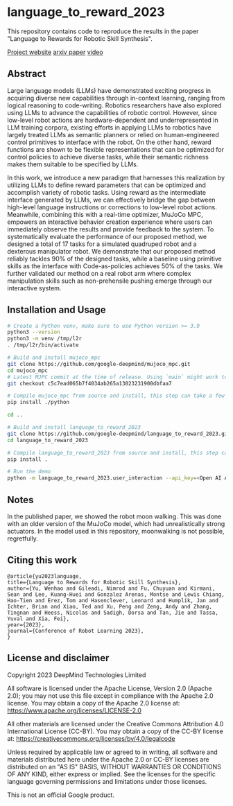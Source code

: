 # language_to_reward_2023

This repository contains code to reproduce the results in the paper
"Language to Rewards for Robotic Skill Synthesis".

[Project website](https://language-to-reward.github.io/)
[arxiv paper](https://arxiv.org/abs/2306.08647)
[video](https://www.youtube.com/watch?v=7KiKg0rdSSQ&feature=youtu.be)

## Abstract
Large language models (LLMs) have demonstrated exciting progress in acquiring diverse new capabilities through in-context learning, ranging from logical reasoning to code-writing. Robotics researchers have also explored using LLMs to advance the capabilities of robotic control. However, since low-level robot actions are hardware-dependent and underrepresented in LLM training corpora, existing efforts in applying LLMs to robotics have largely treated LLMs as semantic planners or relied on human-engineered control primitives to interface with the robot. On the other hand, reward functions are shown to be flexible representations that can be optimized for control policies to achieve diverse tasks, while their semantic richness makes them suitable to be specified by LLMs.

In this work, we introduce a new paradigm that harnesses this realization by utilizing LLMs to define reward parameters that can be optimized and accomplish variety of robotic tasks. Using reward as the intermediate interface generated by LLMs, we can effectively bridge the gap between high-level language instructions or corrections to low-level robot actions. Meanwhile, combining this with a real-time optimizer, MuJoCo MPC, empowers an interactive behavior creation experience where users can immediately observe the results and provide feedback to the system. To systematically evaluate the performance of our proposed method, we designed a total of 17 tasks for a simulated quadruped robot and a dexterous manipulator robot. We demonstrate that our proposed method reliably tackles 90% of the designed tasks, while a baseline using primitive skills as the interface with Code-as-policies achieves 50% of the tasks. We further validated our method on a real robot arm where complex manipulation skills such as non-prehensile pushing emerge through our interactive system.

## Installation and Usage

```sh
# Create a Python venv, make sure to use Python version >= 3.9
python3 --version
python3 -m venv /tmp/l2r
. /tmp/l2r/bin/activate

# Build and install mujoco_mpc
git clone https://github.com/google-deepmind/mujoco_mpc.git
cd mujoco_mpc
# Latest MJPC commit at the time of release. Using `main` might work too.
git checkout c5c7ead065b7f4034ab265a13023231900dbfaa7

# Compile mujoco_mpc from source and install, this step can take a few minutes.
pip install ./python

cd ..

# Build and install language_to_reward_2023
git clone https://github.com/google-deepmind/language_to_reward_2023.git
cd language_to_reward_2023

# Compile language_to_reward_2023 from source and install, this step can take a few minutes.
pip install .

# Run the demo
python -m language_to_reward_2023.user_interaction --api_key=<Open AI API key>
```

## Notes

In the published paper, we showed the robot moon walking. This was done with an older version of the MuJoCo model, which had unrealistically strong actuators. In the model used in this repository, moonwalking is not possible, regretfully.


## Citing this work

```
@article{yu2023language,
title={Language to Rewards for Robotic Skill Synthesis},
author={Yu, Wenhao and Gileadi, Nimrod and Fu, Chuyuan and Kirmani, Sean and Lee, Kuang-Huei and Gonzalez Arenas, Montse and Lewis Chiang, Hao-Tien and Erez, Tom and Hasenclever, Leonard and Humplik, Jan and Ichter, Brian and Xiao, Ted and Xu, Peng and Zeng, Andy and Zhang, Tingnan and Heess, Nicolas and Sadigh, Dorsa and Tan, Jie and Tassa, Yuval and Xia, Fei},
year={2023},
journal={Conference of Robot Learning 2023},
}
```

## License and disclaimer

Copyright 2023 DeepMind Technologies Limited

All software is licensed under the Apache License, Version 2.0 (Apache 2.0);
you may not use this file except in compliance with the Apache 2.0 license.
You may obtain a copy of the Apache 2.0 license at:
https://www.apache.org/licenses/LICENSE-2.0

All other materials are licensed under the Creative Commons Attribution 4.0
International License (CC-BY). You may obtain a copy of the CC-BY license at:
https://creativecommons.org/licenses/by/4.0/legalcode

Unless required by applicable law or agreed to in writing, all software and
materials distributed here under the Apache 2.0 or CC-BY licenses are
distributed on an "AS IS" BASIS, WITHOUT WARRANTIES OR CONDITIONS OF ANY KIND,
either express or implied. See the licenses for the specific language governing
permissions and limitations under those licenses.

This is not an official Google product.
